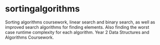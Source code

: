 # sortingalgorithms
Sorting algorithms coursework, linear search and binary search, as well as improved search algorithms for finding elements. Also finding the worst case runtime complexity for each algorithm. Year 2 Data Structures and Algorithms Coursework.
